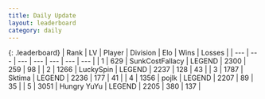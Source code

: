 ```yaml
---
title: Daily Update
layout: leaderboard
category: daily
---
```


{: .leaderboard}
| Rank | LV | Player | Division | Elo | Wins | Losses |
| --- | --- | --- | --- | --- | --- | --- |
| <span data-change="2">1</span> | 629 | <span title="ID: 402846">SunkCostFallacy</span> | LEGEND | <span data-change="78">2300</span> | <span data-change="18">259</span> | <span data-change="0">98</span> |
| <span data-change="0">2</span> | 1266 | <span title="ID: 498412">LuckySpin</span> | LEGEND | <span data-change="-29">2237</span> | <span data-change="1">128</span> | <span data-change="2">43</span> |
| <span data-change="-2">3</span> | 1787 | <span title="ID: 353063">Sktima</span> | LEGEND | <span data-change="-44">2236</span> | <span data-change="0">177</span> | <span data-change="3">41</span> |
| <span data-change="0">4</span> | 1356 | <span title="ID: 4783">pojlk</span> | LEGEND | <span data-change="0">2207</span> | <span data-change="0">89</span> | <span data-change="0">35</span> |
| <span data-change="0">5</span> | 3051 | <span title="ID: 164871">Hungry YuYu</span> | LEGEND | <span data-change="12">2205</span> | <span data-change="5">380</span> | <span data-change="1">137</span> |